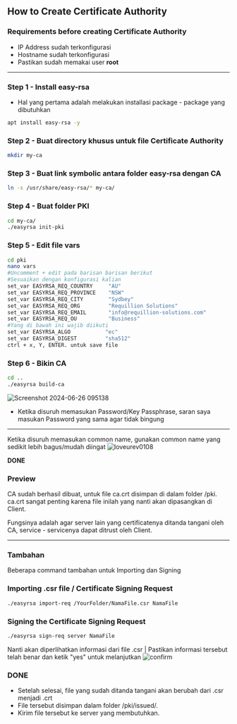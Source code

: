 ## How to Create Certificate Authority
### Requirements before creating Certificate Authority
- IP Address sudah terkonfigurasi
- Hostname sudah terkonfigurasi
- Pastikan sudah memakai user **root**
---
### Step 1 - Install easy-rsa
- Hal yang pertama adalah melakukan installasi package - package yang dibutuhkan
```bash
apt install easy-rsa -y
```
### Step 2 - Buat directory khusus untuk file Certificate Authority
```bash
mkdir my-ca
```
### Step 3 - Buat link symbolic antara folder easy-rsa dengan CA
```bash
ln -s /usr/share/easy-rsa/* my-ca/
```
### Step 4 - Buat folder PKI
```bash
cd my-ca/
./easyrsa init-pki
```
### Step 5 - Edit file vars
```bash
cd pki
nano vars
#Uncomment + edit pada barisan barisan berikut
#Sesuaikan dengan konfigurasi kalian
set_var EASYRSA_REQ_COUNTRY     "AU"
set_var EASYRSA_REQ_PROVINCE    "NSW"
set_var EASYRSA_REQ_CITY        "Sydbey"
set_var EASYRSA_REQ_ORG         "Requillion Solutions"
set_var EASYRSA_REQ_EMAIL       "info@requillion-solutions.com"
set_var EASYRSA_REQ_OU          "Business"
#Yang di bawah ini wajib diikuti
set_var EASYRSA_ALGO           "ec"
set_var EASYRSA_DIGEST         "sha512"
ctrl + x, Y, ENTER. untuk save file
```
### Step 6 - Bikin CA
```bash
cd ..
./easyrsa build-ca
```
![Screenshot 2024-06-26 095138](https://github.com/hekerff/Client-Server/assets/159868331/68dea171-9484-476d-acef-0b01634cc0b5)

- Ketika disuruh memasukan Password/Key Passphrase, saran saya masukan Password yang sama agar tidak bingung
---
Ketika disuruh memasukan common name, gunakan common name yang sedikit lebih bagus/mudah diingat
![loveurev0108](https://github.com/hekerff/Client-Server/assets/159868331/e4a38532-6061-4c05-b246-8f7b5d44d0b3)

**DONE**
### Preview
CA sudah berhasil dibuat, untuk file ca.crt disimpan di dalam folder /pki. ca.crt sangat penting karena file inilah yang nanti akan dipasangkan di Client.

Fungsinya adalah agar server lain yang certificatenya ditanda tangani oleh CA, service - servicenya dapat ditrust oleh Client.

---
### Tambahan
Beberapa command tambahan untuk Importing dan Signing
### Importing .csr file / Certificate Signing Request
```bash
./easyrsa import-req /YourFolder/NamaFile.csr NamaFile
```
### Signing the Certificate Signing Request
```bash
./easyrsa sign-req server NamaFile
```
Nanti akan diperlihatkan informasi dari file .csr | Pastikan informasi tersebut telah benar dan ketik "yes" untuk melanjutkan
![confirm](https://github.com/hekerff/Client-Server/assets/159868331/0b71a4f6-c736-4691-814d-c64cc4bbe61a)
### DONE
- Setelah selesai, file yang sudah ditanda tangani akan berubah dari .csr menjadi .crt
- File tersebut disimpan dalam folder /pki/issued/.
- Kirim file tersebut ke server yang membutuhkan.
